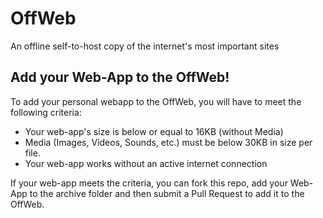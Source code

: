 # OffWeb
An offline self-to-host copy of the internet's most important sites

## Add your Web-App to the OffWeb!
To add your personal webapp to the OffWeb, you will have to meet the following criteria:
- Your web-app's size is below or equal to 16KB (without Media)
- Media (Images, Videos, Sounds, etc.) must be below 30KB in size per file.
- Your web-app works without an active internet connection

If your web-app meets the criteria, you can fork this repo, add your Web-App to the archive folder and then submit a Pull Request to add it to the OffWeb.
